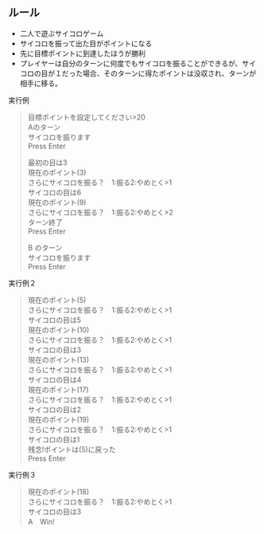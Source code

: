 ## ルール<br>
- 二人で遊ぶサイコロゲーム
- サイコロを振って出た目がポイントになる
- 先に目標ポイントに到達したほうが勝利
- プレイヤーは自分のターンに何度でもサイコロを振ることができるが、サイコロの目が１だった場合、そのターンに得たポイントは没収され、ターンが相手に移る。

実行例<br>
> 目標ポイントを設定してください>20<br>
> Aのターン<br>
> サイコロを振ります<br>
> Press Enter<br>
>
> 最初の目は3<br>
> 現在のポイント(3)<br>
> さらにサイコロを振る？　1:振る2:やめとく>1<br>
> サイコロの目は6<br>
> 現在のポイント(9)<br>
> さらにサイコロを振る？　1:振る2:やめとく>2<br>
> ターン終了<br>
> Press Enter<br>
>
> B のターン<br>
> サイコロを振ります<br>
> Press Enter<br>


実行例２<br>
> 現在のポイント(5)<br>
> さらにサイコロを振る？　1:振る2:やめとく>1<br>
> サイコロの目は5<br>
> 現在のポイント(10)<br>
> さらにサイコロを振る？　1:振る2:やめとく>1<br>
> サイコロの目は3<br>
> 現在のポイント(13)<br>
> さらにサイコロを振る？　1:振る2:やめとく>1<br>
> サイコロの目は4<br>
> 現在のポイント(17)<br>
> さらにサイコロを振る？　1:振る2:やめとく>1<br>
> サイコロの目は2<br>
> 現在のポイント(19)<br>
> さらにサイコロを振る？　1:振る2:やめとく>1<br>
> サイコロの目は1<br>
> 残念!ポイントは(5)に戻った<br>
> Press Enter<br>

実行例３<br>
> 現在のポイント(18)<br>
> さらにサイコロを振る？　1:振る2:やめとく>1<br>
> サイコロの目は3<br>
> A　Win!<br>

